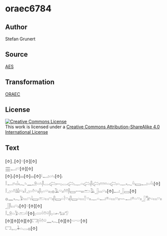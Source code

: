 # oraec6784

## Author

Stefan Grunert

## Source

[AES](https://github.com/simondschweitzer/aes)

## Transformation

[ORAEC](https://oraec.github.io/)

## License

<a rel="license" href="http://creativecommons.org/licenses/by-sa/4.0/"><img alt="Creative Commons License" style="border-width:0" src="https://i.creativecommons.org/l/by-sa/4.0/88x31.png" /></a><br />This work is licensed under a <a rel="license" href="http://creativecommons.org/licenses/by-sa/4.0/">Creative Commons Attribution-ShareAlike 4.0 International License</a>

## Text

[⯑]𓈒𓈒[⯑]𓎺[⯑][⯑]<br>
𓈗𓂝𓎺[⯑][⯑]<br>
[⯑]𓏤𓏤[⯑]𓏤𓏤𓏤𓏤[⯑]𓏤𓏤𓏤𓏤[⯑]𓍲𓂝𓏏𓄼𓏤[⯑]𓏤<br>
𓎛𓂝𓄼𓏤𓇋𓆑𓄼𓈖𓄂𓏏𓄼𓋴𓂋𓅾𓏤𓍿𓊪𓂋𓅾𓏤𓊃𓏏𓅾𓏤𓋴𓅾𓏤𓏠𓏌𓏏𓅾𓏤𓏏𓊃𓆑𓏐𓏤𓈙𓂝𓏏𓏐𓏤[⯑]<br>
𓎛𓈎𓏏𓏊𓀌𓎺𓏤𓏤𓎛𓈎𓏏𓏊𓎺𓏤𓏤𓋴𓊪𓏏𓎺𓏤𓏤𓊪𓐍𓄿𓎺𓏤𓏤𓏊𓏊𓋴𓈙𓌕𓏤𓏤𓏤𓂧𓄿𓃀𓏥𓎺𓏤𓏤[⯑]𓂝𓃀𓈙[⯑]<br>
𓐍𓈖𓆑𓅱𓏥𓎺𓏤𓇋𓈙𓂧𓏥𓎺𓏤𓏤𓋴𓈙𓏏𓌉𓎺𓏤𓏤𓋴𓈙𓏏𓏥𓇅𓎺𓏤𓏤𓊃𓏏𓂝𓎼𓏏𓏥𓎺𓏤𓏤𓇠𓂝𓎼𓏏𓎺𓏤𓏤𓃀𓅡𓏏𓏥𓎺𓏤𓏤𓃀𓋴𓏥𓎺𓏤𓏤[⯑]𓎺[⯑][⯑]<br>
𓎛𓄂𓏏𓅱𓂧𓏐[⯑]𓊪𓄲𓏐𓏊𓏖𓋴𓊪𓏏𓍉𓃒𓅿<br>
[⯑][⯑][⯑][⯑]𓉐𓊤𓏐𓏊𓏖𓈖𓆑[⯑][⯑]𓎟𓎟[⯑]<br>
𓉐𓉻𓇓𓏏𓂋𓐍[⯑]<br>
